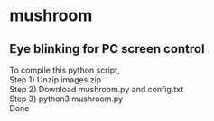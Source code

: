 # mushroom
## Eye blinking for PC screen control <br>
To compile this python script, <br>
  Step 1) Unzip images.zip <br>
  Step 2) Download mushroom.py and config.txt <br>
  Step 3) python3 mushroom.py <br>
  Done
